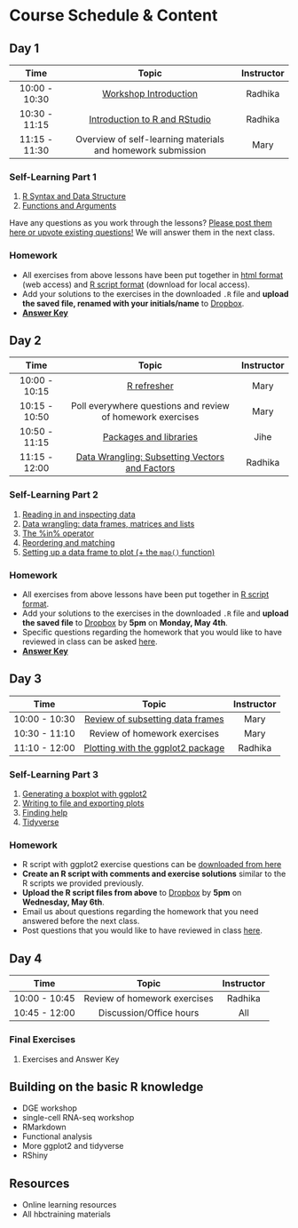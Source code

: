 # Course Schedule & Content

## Day 1

| Time            |  Topic  | Instructor |
|:------------------------:|:------------------------------------------------:|:--------:|
| 10:00 - 10:30 | [Workshop Introduction](../lectures/Intro_to_nanocourse.pdf) | Radhika |
| 10:30 - 11:15 | [Introduction to R and RStudio](../lessons/01_introR-R-and-RStudio.md) | Radhika |
| 11:15 - 11:30 | Overview of self-learning materials and homework submission |  Mary |

### Self-Learning Part 1
1. [R Syntax and Data Structure](https://hbctraining.github.io/Intro-to-R-flipped/lessons/02_introR-syntax-and-data-structures.html)
1. [Functions and Arguments](../lessons/03_introR-functions-and-arguments.md)

Have any questions as you work through the lessons? [Please post them here or upvote existing questions!](https://PollEv.com/discourses/uCqzZCBo9jQqdM3B9j5T1/respond) We will answer them in the next class.

### Homework
* All exercises from above lessons have been put together in [html format](../homework/day1_hw_exercises.md) (web access) and [R script format](../homework/day1_hw_exercises.R) (download for local access).
* Add your solutions to the exercises in the downloaded `.R` file and **upload the saved file, renamed with your initials/name** to [Dropbox](https://www.dropbox.com/request/mCrMcxx6WM9NPTBBirsW).
* **[Answer Key](../homework/day1_hw_answer-key.R)**

## Day 2

| Time            |  Topic  | Instructor |
|:------------------------:|:------------------------------------------------:|:--------:|
| 10:00 - 10:15 | [R refresher](https://docs.google.com/spreadsheets/d/1LFKCBA_huYUZUWWgVQIb6j2_UeAu7UKOQlPsZGTl1IY/edit#gid=0) | Mary |
| 10:15 - 10:50 | Poll everywhere questions and review of homework exercises | Mary |
| 10:50 - 11:15 | [Packages and libraries](../lessons/04_introR_packages.md) | Jihe |
| 11:15 - 12:00 | [Data Wrangling: Subsetting Vectors and Factors](../lessons/05_introR-data-wrangling.md) | Radhika |

### Self-Learning Part 2
1. [Reading in and inspecting data](../lessons/06_reading_and_data_inspection.md)
1. [Data wrangling: data frames, matrices and lists](../lessons/07_introR-data-wrangling2.md)
1. [The %in% operator](../lessons/08_identifying-matching-elements.md)
1. [Reordering and matching](../lessons/09_reordering-to-match-datasets.md)
1. [Setting up a data frame to plot (+ the `map()` function)](../lessons/10_setting_up_to_plot.md)

### Homework
* All exercises from above lessons have been put together in [R script format](../homework/day2_hw_exercises.R).
* Add your solutions to the exercises in the downloaded `.R` file and **upload the saved file** to [Dropbox](https://www.dropbox.com/request/Yrzq9CmSj62dO1YHFwKJ) by **5pm** on **Monday, May 4th**.
* Specific questions regarding the homework that you would like to have reviewed in class can be asked [here](https://pollev.com/discourses/uCqzZCBo9jQqdM3B9j5T1/respond).
* **[Answer Key](../homework/day2_hw_answer-key.R)**

## Day 3

| Time            |  Topic  | Instructor |
|:------------------------:|:------------------------------------------------:|:--------:|
| 10:00 - 10:30 | [Review of subsetting data frames](../lessons/animal_table.md) | Mary |
| 10:30 - 11:10 | Review of homework exercises | Mary |
| 11:10 - 12:00 | [Plotting with the ggplot2 package](../lessons/11_ggplot2.md) | Radhika |

### Self-Learning Part 3
1. [Generating a boxplot with ggplot2](../lessons/12_boxplot_exercise.md)
1. [Writing to file and exporting plots](../lessons/13_exporting_data_and_plots.md)
1. [Finding help](../lessons/14_finding_help.md)
1. [Tidyverse](https://hbctraining.github.io/Training-modules/Tidyverse_ggplot2/lessons/intro_tidyverse.html)

### Homework
* R script with ggplot2 exercise questions can be [downloaded from here](../homework/ggplot_exercise.R)
* **Create an R script with comments and exercise solutions** similar to the R scripts we provided previously.
* **Upload the R script files from above** to [Dropbox](https://www.dropbox.com/request/GWiR8WVHbULRWsctxXjV) by **5pm** on **Wednesday, May 6th**.
* Email us about questions regarding the homework that you need answered before the next class.
* Post questions that you would like to have reviewed in class [here](https://pollev.com/discourses/uCqzZCBo9jQqdM3B9j5T1/respond).

## Day 4

| Time            |  Topic  | Instructor |
|:------------------------:|:------------------------------------------------:|:--------:|
| 10:00 - 10:45 | Review of homework exercises | Radhika |
| 10:45 - 12:00 | Discussion/Office hours | All |

### Final Exercises
1. Exercises and Answer Key

## Building on the basic R knowledge
* DGE workshop
* single-cell RNA-seq workshop
* RMarkdown
* Functional analysis
* More ggplot2 and tidyverse
* RShiny

## Resources
* Online learning resources
* All hbctraining materials

